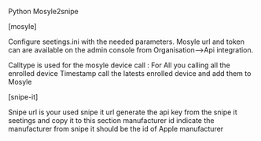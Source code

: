Python Mosyle2snipe

[mosyle]

Configure seetings.ini with the needed parameters. 
    Mosyle url and token can are available on the admin console from Organisation-->Api integration. 

Calltype is used for the mosyle device call :
      For All you calling all the enrolled device
      Timestamp call the latests enrolled device and add them to Mosyle

[snipe-it]

Snipe url is your used snipe it url 
generate the api key from the snipe it seetings and copy it to this section
manufacturer id indicate the manufacturer from snipe it should be the id of Apple manufacturer



